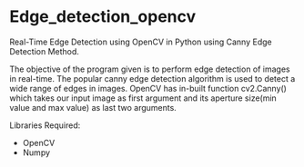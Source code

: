 # Edge_detection_opencv

Real-Time Edge Detection using OpenCV in Python using Canny Edge Detection Method.

The objective of the program given is to perform edge detection of images in real-time. The popular canny edge detection algorithm is used to detect a wide range of edges in images. 
OpenCV has in-built function cv2.Canny() which takes our input image as first argument and its aperture size(min value and max value) as last two arguments.

Libraries Required:

- OpenCV
- Numpy
